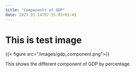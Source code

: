 ```yaml
---
title: "Components of GDP"
date: 2021-01-14T07:55:03+05:45
---
```


# This is test image
{{< figure src="/images/gdp_component.png">}}

This shows the different component of GDP by percentage.    
